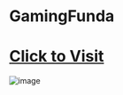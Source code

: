 # GamingFunda
# [Click to Visit](https://gamingfunda.netlify.app/)
![image](https://github.com/anandFitdev/GamingFunda/assets/90892063/578329ec-8e4c-4054-b25b-5fb0f73dd765)
